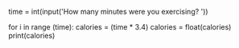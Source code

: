 time = int(input('How many minutes were you exercising? '))

for i in range (time):
    calories = (time * 3.4)
    calories = float(calories)
    print(calories)
